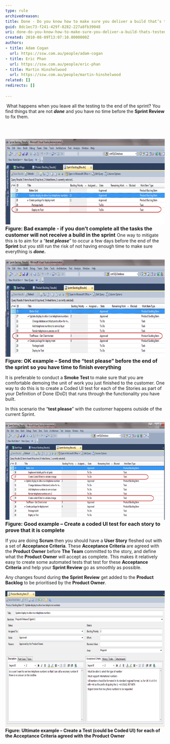 ```yaml
---
type: rule
archivedreason: 
title: Done - Do you know how to make sure you deliver a build that’s tested every Sprint
guid: 8dc1ec73-f241-429f-8282-227a8fb39048
uri: done-do-you-know-how-to-make-sure-you-deliver-a-build-thats-tested-every-sprint
created: 2010-08-09T13:07:10.0000000Z
authors:
- title: Adam Cogan
  url: https://ssw.com.au/people/adam-cogan
- title: Eric Phan
  url: https://ssw.com.au/people/eric-phan
- title: Martin Hinshelwood
  url: https://ssw.com.au/people/martin-hinshelwood
related: []
redirects: []

---
```




  <p> What happens when you leave all the testing to the end of the sprint? You find things that are not <b><i>done</i></b> and you have no time before the <b>Sprint Review</b> to fix them. 
</p>

<br><excerpt class='endintro'></excerpt><br>

  <p>
    <img alt="" style="width:800px;height:270px;" src="RuleBuildEverySprintBad.png" /> <font class="ms-rteCustom-FigureBad" size="+0"><b>Figure: Bad example - if you don’t complete all the tasks the customer will not receive a build in the sprint</b> </font>One way to mitigate this is to aim for a “<b><i>test please</i></b>” to occur a few days before the end of the <b>Sprint</b> but you still run the risk of not having enough time to make sure everything is <b><i>done.</i></b> <br>
<br>
<img alt="" style="width:800px;height:307px;" src="RuleBuildEverySprintOK.png" /><br>
<font class="ms-rteCustom-FigureGood" size="+0"><b>Figure: OK example – Send the “test please” before the end of the sprint so you have time to finish everything</b> </font></p>
<p>It is preferable to conduct a <b>Smoke Test </b>to make sure that you are comfortable demoing the unit of work you just finished to the customer. One way to do this is to create a Coded UI test for each of the Stories as part of your Definition of Done (DoD) that runs through the functionality you have built. </p>
<p>In this scenario the “<b>test please</b>” with the customer happens outside of the current Sprint. <br>
<br>
<img alt="" style="width:800px;height:308px;" src="RuleBuildEverySprintGOOD.png" /><br>
<font class="ms-rteCustom-FigureGood" size="+0"><b>Figure: Good example – Create a coded UI test for each story to prove that it is complete</b> </font></p>
<p>If you are doing <b>Scrum</b> then you should have a <b>User Story</b> fleshed out with a set of <b>Acceptance Criteria</b>. These <b>Acceptance Criteria</b> are agreed with the <b>Product Owner</b> before <b>The Team</b> committed to the story, and define what the <b>Product Owner</b> will accept as complete. This makes it relatively easy to create some automated tests that test for these <b>Acceptance Criteria</b> and help your <b>Sprint Review</b> go as smoothly as possible. </p>
<p>Any changes found during <b>the Sprint Review</b> get added to the <b>Product Backlog</b> to be prioritised by the <b>Product Owner</b>. <br>
<br>
<img alt="" style="width:800px;height:430px;" src="RuleBuildEverySprintUltimate.png" /><br>
<b class="ms-rteCustom-FigureGood">Figure: Ultimate example – Create a Test (could be Coded UI) for each of the Acceptance Criteria agreed with the Product Owner</b></p>




